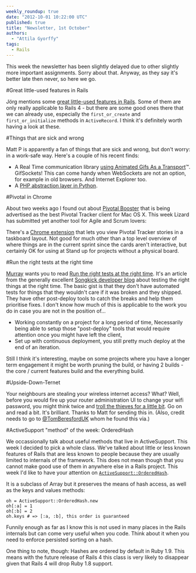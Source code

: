 ```yaml
---
weekly_roundup: true
date: "2012-10-01 10:22:00 UTC"
published: true
title: "Newsletter, 1st October"
authors:
  - "Attila Gyorffy"
tags:
  - Rails
---
```


This week the newsletter has been slightly delayed due to other slightly more important assignments. Sorry about that. Anyway, as they say it's better late then never, so here we go.

#Great little-used features in Rails

Jörg mentions some [great little-used features in Rails](http://blog.mitchcrowe.com/blog/2012/04/14/10-most-underused-activerecord-relation-methods). Some of them are only really applicable to Rails 4 - but there are some good ones there that we can already use, especially the `first_or_create` and `first_or_initialize` methods in `ActiveRecord`. I think it's definitely worth having a look at these.

#Things that are sick and wrong

Matt P is apparently a fan of things that are sick and wrong, but don't worry: in a work-safe way. Here's a couple of his recent finds:

* A Real Time communication library [using Animated Gifs As a Transport](http://github.com/videlalvaro/gifsockets)™. GifSockets! This can come handy when WebSockets are not an option, for example in old browsers. And Internet Explorer too.
* A [PHP abstraction layer in Python](http://code.google.com/p/php-py/source/browse/trunk/src/php/php.py).

#Pivotal in Chrome

About two weeks ago I found out about [Pivotal Booster](http://pivotalbooster.com/) that is being advertised as the best Pivotal Tracker client for Mac OS X. This week Lizard has submitted yet another tool for Agile and Scrum lovers:

There's a [Chrome extension](http://chrome.google.com/webstore/detail/iegbkljacgfochoondhgibofiijnedjd) that lets you view Pivotal Tracker stories in a taskboard layout. Not good for much other than a top level overview of where things are in the current sprint since the cards aren't interactive, but certainly OK for using at Stand up for projects without a physical board.

#Run the right tests at the right time

[Murray](/team#murray-steele) wants you to read [Run the right tests at the right time](http://www.songkick.com/devblog/2012/09/27/run-the-right-tests-at-the-right-time/). It's an article from the generally excellent [Songkick developer blog](http://www.songkick.com/devblog/) about testing the right things at the right time. The basic gist is that they don't have automated tests for things that they wouldn't care if it was broken and they shipped. They have other post-deploy tools to catch the breaks and help them prioritise fixes. I don't know how much of this is applicable to the work you do in case you are not in the position of…

* Working constantly on a project for a long period of time,
Necessarily being able to setup those "post-deploy" tools that would require attention once you might have left the client,
* Set up with continuous deployment, you still pretty much deploy at the end of an iteration.

Still I think it's interesting, maybe on some projects where you have a longer term engagement it might be worth pruning the build, or having 2 builds - the core / current features build and the everything build.

#Upside-Down-Ternet

Your neighbours are stealing your wireless internet access? What? Well, before you would fire up your router administration UI to change your wifi password, you might think twice and [troll the thieves for a little bit](http://www.ex-parrot.com/pete/upside-down-ternet.html). Go on and read a bit. It's brilliant. Thanks to Matt for sending this in. (Also, credit needs to go to [@TomBeresfordUK](http://twitter.com/TomBeresfordUK) whom he found this via.)

#ActiveSupport "method" of the week: OrderedHash

We occassionally talk about useful methods that live in ActiveSupport. This week I decided to pick a whole class. We've talked about little or less known features of Rails that are less known to people because they are usually limited to internals of the framework. This does not mean though that you cannot make good use of them in anywhere else in a Rails project. This week I'd like to have your attention on [`ActiveSupport::OrderedHash`](http://rubydoc.info/docs/rails/ActiveSupport/OrderedHash).

It is a subclass of Array but it preserves the means of hash access, as well as the keys and values methods:

    oh = ActiveSupport::OrderedHash.new
    oh[:a] = 1
    oh[:b] = 2
    oh.keys # => [:a, :b], this order is guaranteed


Funnily enough as far as I know this is not used in many places in the Rails internals but can come very useful when you code. Think about it when you need to enforce persisted sorting on a hash.

One thing to note, though: Hashes are ordered by default in Ruby 1.9. This means with the future release of Rails 4 this class is very likely to disappear given that Rails 4 will drop Ruby 1.8 support.
